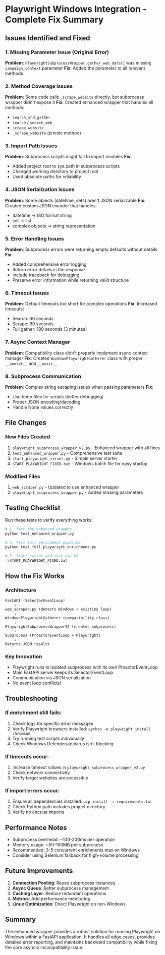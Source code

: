 # Playwright Windows Integration - Complete Fix Summary

## Issues Identified and Fixed

### 1. Missing Parameter Issue (Original Error)
**Problem**: `PlaywrightSubprocessWrapper.gather_web_data()` was missing `campaign_context` parameter
**Fix**: Added the parameter to all relevant methods

### 2. Method Coverage Issues
**Problem**: Some code calls `_scrape_website` directly, but subprocess wrapper didn't expose it
**Fix**: Created enhanced wrapper that handles all methods:
- `search_and_gather`
- `search` / `search_web`
- `scrape_website`
- `_scrape_website` (private method)

### 3. Import Path Issues
**Problem**: Subprocess scripts might fail to import modules
**Fix**: 
- Added project root to sys.path in subprocess scripts
- Changed working directory to project root
- Used absolute paths for reliability

### 4. JSON Serialization Issues
**Problem**: Some objects (datetime, sets) aren't JSON serializable
**Fix**: Created custom JSON encoder that handles:
- datetime → ISO format string
- set → list
- complex objects → string representation

### 5. Error Handling Issues
**Problem**: Subprocess errors were returning empty defaults without details
**Fix**: 
- Added comprehensive error logging
- Return error details in the response
- Include traceback for debugging
- Preserve error information while returning valid structure

### 6. Timeout Issues
**Problem**: Default timeouts too short for complex operations
**Fix**: Increased timeouts:
- Search: 60 seconds
- Scrape: 90 seconds
- Full gather: 180 seconds (3 minutes)

### 7. Async Context Manager
**Problem**: Compatibility class didn't properly implement async context manager
**Fix**: Created `WindowsPlaywrightGatherer` class with proper `__aenter__` and `__aexit__`

### 8. Subprocess Communication
**Problem**: Complex string escaping issues when passing parameters
**Fix**: 
- Use temp files for scripts (better debugging)
- Proper JSON encoding/decoding
- Handle None values correctly

## File Changes

### New Files Created
1. `playwright_subprocess_wrapper_v2.py` - Enhanced wrapper with all fixes
2. `test_enhanced_wrapper.py` - Comprehensive test suite
3. `start_playwright_server.py` - Simple server starter
4. `START_PLAYWRIGHT_FIXED.bat` - Windows batch file for easy startup

### Modified Files
1. `web_scraper.py` - Updated to use enhanced wrapper
2. `playwright_subprocess_wrapper.py` - Added missing parameters

## Testing Checklist

Run these tests to verify everything works:

```bash
# 1. Test the enhanced wrapper
python test_enhanced_wrapper.py

# 2. Test full enrichment pipeline
python test_full_playwright_enrichment.py

# 3. Start server and test via UI
.\START_PLAYWRIGHT_FIXED.bat
```

## How the Fix Works

### Architecture
```
FastAPI (SelectorEventLoop)
    ↓
web_scraper.py (detects Windows + existing loop)
    ↓
WindowsPlaywrightGatherer (compatibility class)
    ↓
PlaywrightSubprocessWrapperV2 (creates subprocess)
    ↓
Subprocess (ProactorEventLoop + Playwright)
    ↓
Returns JSON results
```

### Key Innovation
- Playwright runs in isolated subprocess with its own ProactorEventLoop
- Main FastAPI server keeps its SelectorEventLoop
- Communication via JSON serialization
- No event loop conflicts!

## Troubleshooting

### If enrichment still fails:
1. Check logs for specific error messages
2. Verify Playwright browsers installed: `python -m playwright install chromium`
3. Try running test scripts individually
4. Check Windows Defender/antivirus isn't blocking

### If timeouts occur:
1. Increase timeout values in `playwright_subprocess_wrapper_v2.py`
2. Check network connectivity
3. Verify target websites are accessible

### If import errors occur:
1. Ensure all dependencies installed: `pip install -r requirements.txt`
2. Check Python path includes project directory
3. Verify no circular imports

## Performance Notes

- Subprocess overhead: ~100-200ms per operation
- Memory usage: ~50-100MB per subprocess
- Recommended: 3-5 concurrent enrichments max on Windows
- Consider using Selenium fallback for high-volume processing

## Future Improvements

1. **Connection Pooling**: Reuse subprocess instances
2. **Async Queue**: Better subprocess management
3. **Caching Layer**: Reduce redundant operations
4. **Metrics**: Add performance monitoring
5. **Linux Optimization**: Direct Playwright on non-Windows

## Summary

The enhanced wrapper provides a robust solution for running Playwright on Windows within a FastAPI application. It handles all edge cases, provides detailed error reporting, and maintains backward compatibility while fixing the core asyncio incompatibility issue.